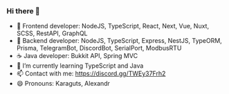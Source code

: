 ### Hi there 👋

- 📱 Frontend developer: NodeJS, TypeScript, React, Next, Vue, Nuxt, SCSS, RestAPI, GraphQL
- 💾 Backend developer: NodeJS, TypeScript, Express, NestJS, TypeORM, Prisma, TelegramBot, DiscordBot, SerialPort, ModbusRTU
- ☕ Java developer: Bukkit API, Spring MVC
- 🌱 I’m currently learning TypeScript and Java
- 📫 Contact with me: https://discord.gg/TWEy37Frh2
- 😄 Pronouns: Karaguts, Alexandr
